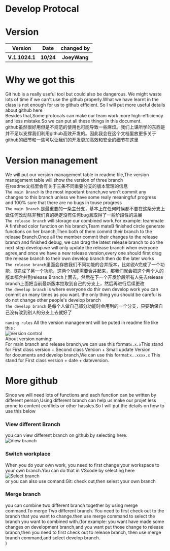# Develop Protocal
# Version
<table>
<tr>
<th>Version</th>
<th>Date</th>
<th>changed by</th>
</tr>
<tr>
<th>V.1.1024.1</th>
<th>10/24</th>
<th>JoeyWang</th>
</tr>
</table>

# Why we got this
Git hub is a really useful tool but could also be dangerous. We might waste lots of time if we can't use the github properly.What we have learnt in the class is not enough for us to github efficient. So I will put more useful details about github here <br>
Besides that,Some protocals can make our team work more high-efficiency and less mistake.So we can put all these things in this document.<br>
github虽然很好用但是不规范的使用也可能导致一些麻烦。我们上课所学的东西是并不足以支撑我们利用github高效开发的。因此我会在这个文档里放更多关于github的细节和一些可以让我们的开发更加高效和安全的细节在这里<br>
# Version management
We will put our version management table in readme file,The version management table will show the version of three branch<br>
在readme文档里会有关于三条不同重要分支的版本管理的信息<br>
```The main Branch``` is the most inpoetant branch,we won't commit any changes to this branch unless we have some realy meaningfuf progress and 100% sure that there are no bugs in touse progress<br>
```The main Branch``` 是最重要的一条主分支，基本上在任何时候都不要在这条分支上做任何改动除非我们真的确定没有任何bug且取得了一些阶段性的进展<br>
```The release branch``` will storage our combined work,For example: teammate A finfshed color function on his branch,Team mateB finished circle generate functions on her branch,Then both of them commit their branch to the release Branch.Once all the member commit their changes to the release branch and finished debug, we can drag the latest release branch to do the next step develop.we will only update the release branch when everyone agree,and once we have a new release version,every one should first drag the release branch to their own develop branch then do the later works<br>
```The release branch```里面会存放我们不同功能的合并版本，比如说A完成了一个功能，B完成了另一个功能，这两个功能需要合并起来，那我们就会把这个两个人的版本都合并到release Branch上面去，然后在下一个开发阶段所有人先去release branch上面把当前最新版本拉取到自己的分支上，然后再进行后续更改<br>
```The develop branch``` is where everyone do thir own develop work you can commit an many times as you want. the only thing you should be careful is do not change other people's develop branch<br>
```The develop branch``` 是每个人做自己部分功能时会用到的一个分支，只要确保自己没有改到别人的分支上去就好了<br>

```naming rules```
All the version management will be puted in readme file like  this :<br>
![Version control](Images/DPP1.png)<br>
About version naming:<br>
For main branch and release branch,we can use this format```x.x.x```This stand for First class version + Second class Version + Small update Version<br>
for documents and develop branch,We can use this format:```x..xxxx.x``` This stand for First class version + date + dateversion.<br> 




# More github
Since we will need lots of functions and each function can be written by different person,Using different branch can help us make our projet less prone to content conflicts or other hassles.So I will put the details on how to use this below

### View different Branch
you can view different branch on github by selecting here:<br>
![View branch](Images/DPP2.png)<br>
### Switch workplace
When you do your own work, you need to first change your workspace to your own branch.You can do that in VScode by selecting here<br>
![Select branch](Images/DPP3.jpg)<br>
or you can also use comand:Git: check out,then selest your own branch
### Merge branch
you can combine two different branch together by using merge command.To merge Two different branch. You need to first check out to the branch that you want to change.then use merge command to select the branch you want to combined with.(for example: you want have made some changes on development branch,and you want put those change to release branch,then you need to first check out to release branch, then use merge branch command,and select develop branch.<br>)